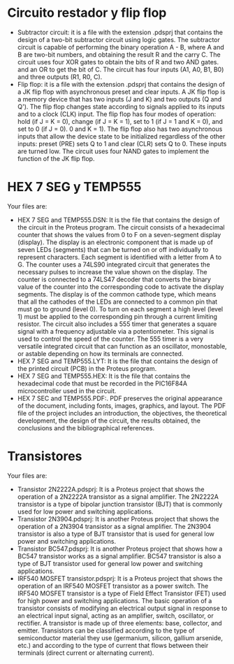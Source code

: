 # Circuito restador y flip flop
 
 - Subtractor circuit: it is a file with the extension .pdsprj that contains the design of a two-bit subtractor circuit using logic gates. The subtractor circuit is capable of performing the binary operation A - B, where A and B are two-bit numbers, and obtaining the result R and the carry C. The circuit uses four XOR gates to obtain the bits of R and two AND gates. and an OR to get the bit of C. The circuit has four inputs (A1, A0, B1, B0) and three outputs (R1, R0, C).
- Flip flop: it is a file with the extension .pdsprj that contains the design of a JK flip flop with asynchronous preset and clear inputs. A JK flip flop is a memory device that has two inputs (J and K) and two outputs (Q and Q'). The flip flop changes state according to signals applied to its inputs and to a clock (CLK) input. The flip flop has four modes of operation: hold (if J = K = 0), change (if J = K = 1), set to 1 (if J = 1 and K = 0), and set to 0 (if J = 0). 0 and K = 1). The flip flop also has two asynchronous inputs that allow the device state to be initialized regardless of the other inputs: preset (PRE) sets Q to 1 and clear (CLR) sets Q to 0. These inputs are turned low. The circuit uses four NAND gates to implement the function of the JK flip flop.

# HEX 7 SEG y TEMP555

Your files are:
- HEX 7 SEG and TEMP555.DSN: It is the file that contains the design of the circuit in the Proteus program. The circuit consists of a hexadecimal counter that shows the values from 0 to F on a seven-segment display (display). The display is an electronic component that is made up of seven LEDs (segments) that can be turned on or off individually to represent characters. Each segment is identified with a letter from A to G. The counter uses a 74LS90 integrated circuit that generates the necessary pulses to increase the value shown on the display. The counter is connected to a 74LS47 decoder that converts the binary value of the counter into the corresponding code to activate the display segments. The display is of the common cathode type, which means that all the cathodes of the LEDs are connected to a common pin that must go to ground (level 0). To turn on each segment a high level (level 1) must be applied to the corresponding pin through a current limiting resistor. The circuit also includes a 555 timer that generates a square signal with a frequency adjustable via a potentiometer. This signal is used to control the speed of the counter. The 555 timer is a very versatile integrated circuit that can function as an oscillator, monostable, or astable depending on how its terminals are connected.
- HEX 7 SEG and TEMP555.LYT: It is the file that contains the design of the printed circuit (PCB) in the Proteus program.
- HEX 7 SEG and TEMP555.HEX: It is the file that contains the hexadecimal code that must be recorded in the PIC16F84A microcontroller used in the circuit.
- HEX 7 SEC and TEMP555.PDF:. PDF preserves the original appearance of the document, including fonts, images, graphics, and layout. The PDF file of the project includes an introduction, the objectives, the theoretical development, the design of the circuit, the results obtained, the conclusions and the bibliographical references.

# Transistores

Your files are:
- Transistor 2N2222A.pdsprj: It is a Proteus project that shows the operation of a 2N2222A transistor as a signal amplifier. The 2N2222A transistor is a type of bipolar junction transistor (BJT) that is commonly used for low power and switching applications.
- Transistor 2N3904.pdsprj: It is another Proteus project that shows the operation of a 2N3904 transistor as a signal amplifier. The 2N3904 transistor is also a type of BJT transistor that is used for general low power and switching applications.
- Transistor BC547.pdsprj: It is another Proteus project that shows how a BC547 transistor works as a signal amplifier. BC547 transistor is also a type of BJT transistor used for general low power and switching applications.
- IRF540 MOSFET transistor.pdsprj: It is a Proteus project that shows the operation of an IRF540 MOSFET transistor as a power switch. The IRF540 MOSFET transistor is a type of Field Effect Transistor (FET) used for high power and switching applications.
The basic operation of a transistor consists of modifying an electrical output signal in response to an electrical input signal, acting as an amplifier, switch, oscillator, or rectifier. A transistor is made up of three elements: base, collector, and emitter. Transistors can be classified according to the type of semiconductor material they use (germanium, silicon, gallium arsenide, etc.) and according to the type of current that flows between their terminals (direct current or alternating current).
